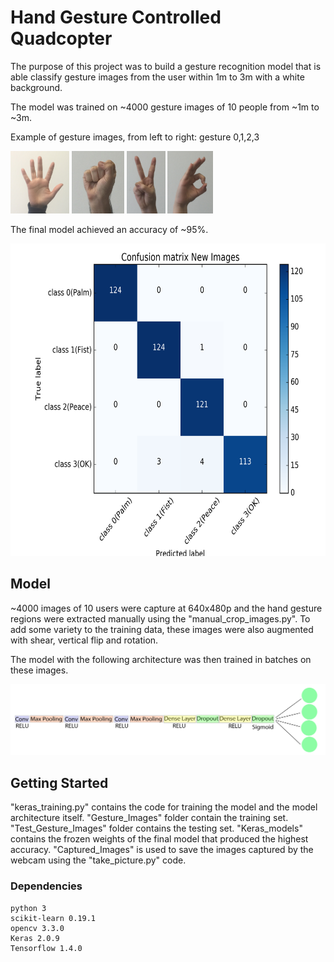 # Hand Gesture Controlled Quadcopter
The purpose of this project was to build a gesture recognition model that is able classify gesture images from the user within 1m to 3m with a white background.

The model was trained on ~4000 gesture images of 10 people from  ~1m to ~3m. 

Example of gesture images, from left to right: gesture 0,1,2,3

<img src="readme_images/0.JPG" height="100" > <img src="readme_images/1.jpg" height="100" > <img src="readme_images/2.jpg" height="100" > <img src="readme_images/3.jpg" height="100" >

The final model achieved an accuracy of ~95%.

<img src="readme_images/cm.png" height="500">

## Model

~4000 images of 10 users were capture at 640x480p and the hand gesture regions were extracted manually using the "manual_crop_images.py".
To add some variety to the training data, these images were also augmented with shear, vertical flip and rotation.

The model with the following architecture was then trained in batches on these images.

<img src="readme_images/architecture.png" width="700">

## Getting Started

"keras_training.py" contains the code for training the model and the model architecture itself. 
"Gesture_Images" folder contain the training set.
"Test_Gesture_Images" folder contains the testing set.
"Keras_models" contains the frozen weights of the final model that produced the highest accuracy.
"Captured_Images" is used to save the images captured by the webcam using the "take_picture.py" code.


### Dependencies

```
python 3
scikit-learn 0.19.1
opencv 3.3.0  
Keras 2.0.9
Tensorflow 1.4.0

```

